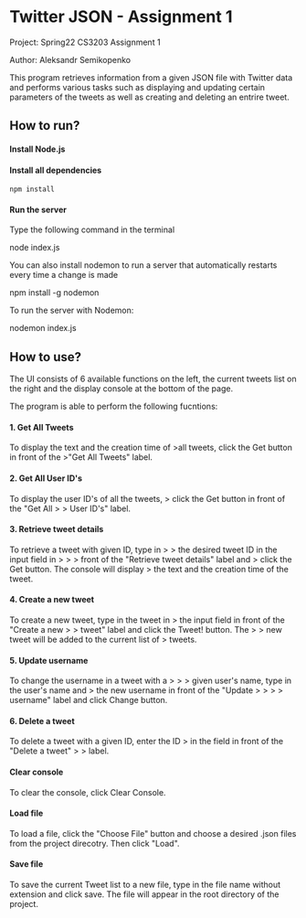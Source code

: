 # Twitter JSON - Assignment 1
<p>Project: Spring22 CS3203 Assignment 1</p>
<p>Author: Aleksandr Semikopenko</p>

<p>This program retrieves information from a given JSON file with Twitter data and performs various tasks such as displaying and updating certain parameters of the tweets as well as creating and deleting an entrire tweet.</p>

## How to run?

#### Install Node.js

#### Install all dependencies
    npm install
#### Run the server
<p>Type the following command in the terminal</p>
    node index.js
<p>You can also install nodemon to run a server that automatically restarts every time a change is made </p>
    npm install -g nodemon 
<p>To run the server with Nodemon:</p>
    nodemon index.js

## How to use?

<p>The UI consists of 6 available functions on the left, the current tweets list on the right and the display console at the bottom of the page.</p>

<p>The program is able to perform the following fucntions:</p>

#### 1. Get All Tweets
<p>To display the text and the creation time of >all tweets, click the Get button in front of the >"Get All Tweets" label.</p>
    
#### 2. Get All User ID's
<p>To display the user ID's of all the tweets, > click the Get button in front of the "Get All > > User ID's" label.</p>
    
#### 3. Retrieve tweet details
<p>To retrieve a tweet with given ID, type in > > the desired tweet ID in the input field in > > > front of the "Retrieve tweet details" label and > click the Get button. The console will display > the text and the creation time of the tweet.</p>
    
#### 4. Create a new tweet
<p>To create a new tweet, type in the tweet in > the input field in front of the "Create a new > > tweet" label and click the Tweet! button. The > > new tweet will be added to the current list of > tweets.</p>
    
#### 5. Update username
<p>To change the username in a tweet with a > > > given user's name, type in the user's name and > the new username in front of the "Update > > > > username" label and click Change button.</p>

#### 6. Delete a tweet
<p>To delete a tweet with a given ID, enter the ID > in the field in front of the "Delete a tweet" > > label.</p>

#### Clear console    
<p>To clear the console, click Clear Console.</p>

#### Load file
<p>To load a file, click the "Choose File" button and choose a desired .json files from the project direcotry. Then click "Load".</p>

#### Save file
<p>To save the current Tweet list to a new file, type in the file name without extension and click save. The file will appear in the root directory of the project.</p>

